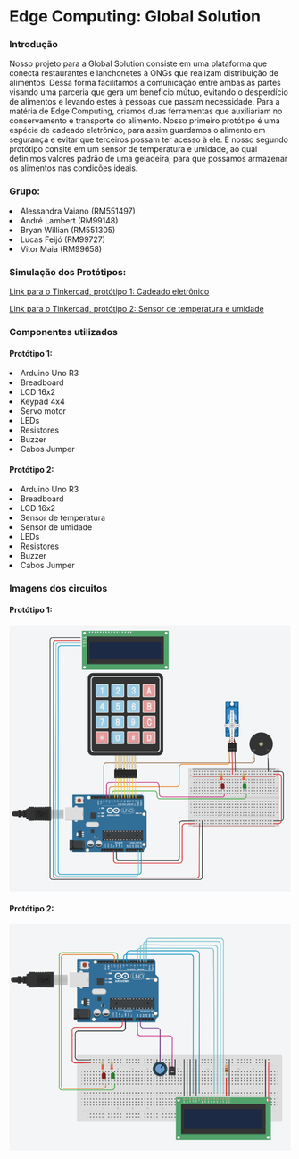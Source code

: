 # Edge Computing: Global Solution

### Introdução
Nosso projeto para a Global Solution consiste em uma plataforma que conecta restaurantes e lanchonetes à ONGs que realizam distribuição de alimentos. Dessa forma facilitamos a comunicação entre ambas as partes visando uma parceria que gera um beneficio mútuo, evitando o desperdício de alimentos e levando estes à pessoas que passam necessidade.
Para a matéria de Edge Computing, criamos duas ferramentas que auxiliariam no conservamento e transporte do alimento. Nosso primeiro protótipo é uma espécie de cadeado eletrônico, para assim guardamos o alimento em segurança e evitar que terceiros possam ter acesso à ele. E nosso segundo protótipo consite em um sensor de temperatura e umidade, ao qual definimos valores padrão de uma geladeira, para que possamos armazenar os alimentos nas condições ideais.

### Grupo:
<li>Alessandra Vaiano (RM551497)</li>  
<li>André Lambert (RM99148)</li>  
<li>Bryan Willian (RM551305)</li>
<li>Lucas Feijó (RM99727)</li>
<li>Vitor Maia (RM99658)</li>

### Simulação dos Protótipos:
[Link para o Tinkercad, protótipo 1: Cadeado eletrônico ](https://www.tinkercad.com/things/3DkYKhmh95o?sharecode=zEPBaPbX4RVJtKPyoWlMiWcNrTCX9IpiTXcwhGNdCd8)

[Link para o Tinkercad, protótipo 2: Sensor de temperatura e umidade](https://www.tinkercad.com/things/fMXz7fVefkP?sharecode=y_ysQKldC0dJEmXs4IzZEQ8vIxD9OkrLEqB6VJS0RAo)

### Componentes utilizados

#### Protótipo 1:
<li>Arduino Uno R3</li>
<li>Breadboard</li>
<li>LCD 16x2</li>
<li>Keypad 4x4</li>
<li>Servo motor</li>
<li>LEDs</li>
<li>Resistores</li>
<li>Buzzer</li>
<li>Cabos Jumper</li>

#### Protótipo 2:
<li>Arduino Uno R3</li>
<li>Breadboard</li>
<li>LCD 16x2</li>
<li>Sensor de temperatura</li>
<li>Sensor de umidade</li>
<li>LEDs</li>
<li>Resistores</li>
<li>Buzzer</li>
<li>Cabos Jumper</li>

### Imagens dos circuitos

#### Protótipo 1:
![Imagem](https://github.com/Projetos-Fiap/GS_EdgeComputing/blob/main/circuito_1.png?raw=true)

#### Protótipo 2:
![Imagem](https://github.com/Projetos-Fiap/GS_EdgeComputing/blob/main/circuito_2.png?raw=true)
